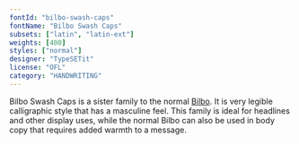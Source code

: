 ```yaml
---
fontId: "bilbo-swash-caps"
fontName: "Bilbo Swash Caps"
subsets: ["latin", "latin-ext"]
weights: [400]
styles: ["normal"]
designer: "TypeSETit"
license: "OFL"
category: "HANDWRITING"
---
```


<p>Bilbo Swash Caps is a sister family to the normal <a href="http://www.google.com/webfonts/specimen/Bilbo">Bilbo</a>. It is very legible calligraphic style that has a masculine feel. This family is ideal for headlines and other display uses, while the normal Bilbo can also be used in body copy that requires added warmth to a message.</p>